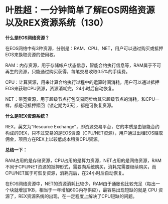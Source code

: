 # 叶胜超：一分钟简单了解EOS网络资源以及REX资源系统（130）

**什么是EOS网络资源？**



在EOS网络中有3种资源，分别是：RAM、CPU、NET，用户可以通过购买或抵押EOS来换取资源的使用权。



RAM：内存资源，用于存储帐户状态信息，智能合约执行信息等，RAM属于不可再生的资源，只能通过购买获得，每笔交易收取0.5%的手续费。



CPU：计算资源，用来计算合约执行过程中的运算时间消耗，用户可以通过抵押EOS来获取CPU资源，资源消耗完，24小时后自动恢复。



NET：带宽资源，用于超级节点打包交易同步给其它超级节点的消耗，和CPU一样，都是可抵押赎回（锁定期为3天），都是可恢复资源。



**什么是REX资源系统？**



REX，英文为“Resource Exchange”，即资源交易平台，它的本质是由智能合约构成的DEX，只不过交易的是EOS资源（CPU/NET资源），用户通过出租EOS赚取佣金，项目方在REX上以较低成本租赁CPU资源。



**总结一下：**





RAM占用的是存储资源，CPU占用的是算力资源，NET占用的是网络资源，RAM不同于CPU/NET资源的抵押形式，需要向系统购买，消耗完需要继续购买，而CPU/NET属于可恢复资源，消耗完后，在24小时后自动恢复。





在EOS网络资源中，NET的资源消耗比较少，RAM由于通胀也比较充足（每出一个块就增加1KB，相当于一年增加60G内存供应），最容易出现短缺的就是 CPU 资源了，REX资源系统的出现，在一定程度上解决了CPU短缺的问题。
